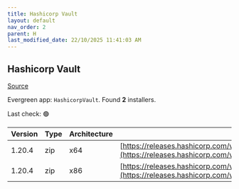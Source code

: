 ```yaml
---
title: Hashicorp Vault
layout: default
nav_order: 2
parent: H
last_modified_date: 22/10/2025 11:41:03 AM
---
```


## Hashicorp Vault

[Source](https://www.vaultproject.io/)

Evergreen app: `HashicorpVault`. Found **2** installers.

Last check: 🟢

| Version | Type | Architecture | URI                                                                                                                                                      |
| ------- | ---- | ------------ | -------------------------------------------------------------------------------------------------------------------------------------------------------- |
| 1.20.4  | zip  | x64          | [https://releases.hashicorp.com/vault/1.20.4/vault_1.20.4_windows_amd64.zip](https://releases.hashicorp.com/vault/1.20.4/vault_1.20.4_windows_amd64.zip) |
| 1.20.4  | zip  | x86          | [https://releases.hashicorp.com/vault/1.20.4/vault_1.20.4_windows_386.zip](https://releases.hashicorp.com/vault/1.20.4/vault_1.20.4_windows_386.zip)     |
